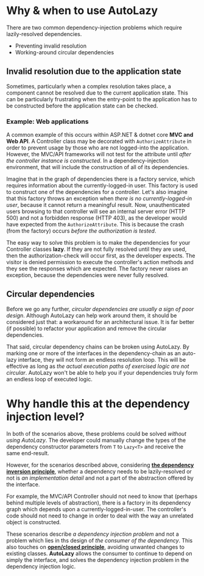 # Why & when to use AutoLazy
There are two common dependency-injection problems which require lazily-resolved dependencies.

* Preventing invalid resolution
* Working-around circular dependencies

## Invalid resolution due to the application state
Sometimes, particularly when a complex resolution takes place, a component cannot be resolved due
to the current application state.  This can be particularly frustrating when the entry-point to
the application has to be constructed before the application state can be checked.

### Example: Web applications
A common example of this occurs within ASP.NET & dotnet core **MVC and Web API**.  A Controller
class may be decorated with `AuthorizeAttribute` in order to prevent usage by those who are
not logged-into the application.  However, the MVC/API frameworks will not test for the attribute
until *after the controller instance is constructed*.  In a dependency-injection environment, that
will include the construction of all of its dependencies.

Imagine that in the graph of dependencies there is a factory service, which requires information
about the currently-logged-in user.  This factory is used to construct one of the dependencies
for a controller.  Let's also imagine that this factory throws an exception when
*there is no currently-logged-in user*, because it cannot return a meaningful result.
Now, unauthenticated users browsing to that controller will see an internal server error
(HTTP 500) and not a forbidden response (HTTP 403), as the developer would have expected from the
`AuthorizeAttribute`.  This is because the crash (from the factory) occurs *before the authorization is tested*.

The easy way to solve this problem is to make the dependencies for your Controller classes **lazy**.
If they are not fully resolved until they are used, then the authorization-check will occur first,
as the developer expects.  The visitor is denied permission to execute the controller's action methods
and they see the responses which are expected.  The factory never raises an exception, because
the dependencies were never fully resolved.

## Circular dependencies
Before we go any further, *circular dependencies are usually a sign of poor design*.  Although
AutoLazy can help work around them, it should be considered just that: a workaround for an architectural
issue.  It is far better (if possible) to refactor your application and remove the circular
dependencies.

That said, circular dependency chains can be broken using AutoLazy. By marking one or more of the
interfaces in the dependency-chain as an auto-lazy interface, they will not form an endless resolution
loop.  This will be effective as long as *the actual execution paths of exercised logic are not circular*.
AutoLazy won't be able to help you if your dependencies truly form an endless loop of executed logic.

# Why handle this at the dependency injection level?
In both of the scenarios above, these problems could be solved *without using AutoLazy*.  The
developer could manually change the types of the dependency constructor parameters from `T` to
`Lazy<T>` and receive the same end-result.

However, for the scenarios described above, considering **[the dependency inversion principle]**,
whether a dependency needs to be lazily-resolved or not is *an implementation detail* and not a
part of the abstraction offered by the interface.

For example, the MVC/API Controller should not need to know that (perhaps behind multiple levels
of abstraction), there is a factory in its dependency graph which depends upon a
currently-logged-in-user.  The controller's code should not need to change in order to deal with
the way an unrelated object is constructed.

These scenarios describe *a dependency injection problem* and not a problem which lies in ths design
of *the consumer of the dependency*.  This also touches on **[open/closed principle]**, avoiding unwanted
changes to existing classes.  **AutoLazy** allows the consumer to continue to depend on simply
the interface, and solves the dependency injection problem in the dependency injection logic.

[the dependency inversion principle]: https://en.wikipedia.org/wiki/Dependency_inversion_principle
[open/closed principle]: https://en.wikipedia.org/wiki/Open%E2%80%93closed_principle
